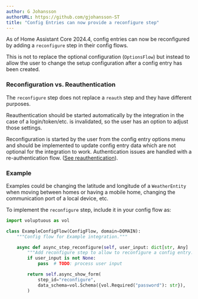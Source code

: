 ```yaml
---
author: G Johansson
authorURL: https://github.com/gjohansson-ST
title: "Config Entries can now provide a reconfigure step"
---
```


As of Home Assistant Core 2024.4, config entries can now be reconfigured by adding a `reconfigure` step in their config flows.

This is not to replace the optional configuration (`OptionsFlow`) but instead to allow the user to change the setup configuration after a config entry has been created.

### Reconfiguration vs. Reauthentication

The `reconfigure` step does not replace a `reauth` step and they have different purposes.

Reauthentication should be started automatically by the integration in the case of a login/token/etc. is invalidated, so the user has an option to adjust those settings.

Reconfiguration is started by the user from the config entry options menu and should be implemented to update config entry data which are not optional for the integration to work. Authentication issues are handled with a re-authentication flow. ([See reauthentication](/docs/config_entries_config_flow_handler#reauthentication)).

### Example

Examples could be changing the latitude and longitude of a `WeatherEntity` when moving between homes or having a mobile home, changing the communication port of a local device, etc.

To implement the `reconfigure` step, include it in your config flow as:

```python
import voluptuous as vol

class ExampleConfigFlow(ConfigFlow, domain=DOMAIN):
    """Config flow for Example integration."""

    async def async_step_reconfigure(self, user_input: dict[str, Any] | None = None):
        """Add reconfigure step to allow to reconfigure a config entry."""
        if user_input is not None:
            pass  # TODO: process user input

        return self.async_show_form(
            step_id="reconfigure",
            data_schema=vol.Schema({vol.Required("password"): str}),
        )
```
